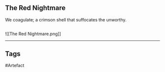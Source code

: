 ## The Red Nightmare
We coagulate; a crimson shell
that suffocates the unworthy.
## 
![[The Red Nightmare.png]]

---
## Tags
#Artefact